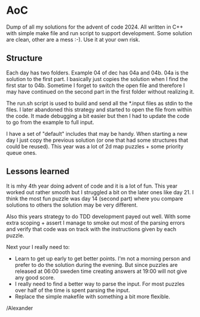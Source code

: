 # AoC

Dump of all my solutions for the advent of code 2024. All written in C++ with simple make file and run script to support development. Some solution are clean, other are a mess :-). Use it at your own risk.

## Structure

Each day has two folders. Example 04 of dec has 04a and 04b. 04a is the solution to the first part. I basically just copies the solution when I find the first star to 04b. Sometime I forget to switch the open file and therefore I may have continued on the second part in the first folder without realizing it.

The run.sh script is used to build and send all the *.input files as stdin to the files. I later abandoned this strategy and started to open the file from within the code. It made debugging a bit easier but then I had to update the code to go from the example to full input.

I have a set of "default" includes that may be handy. When starting a new day I just copy the previous solution (or one that had some structures that could be reused). This year was a lot of 2d map puzzles + some priority queue ones.

## Lessons learned

It is mhy 4th year doing advent of code and it is a lot of fun. This year worked out rather smooth but I struggled a bit on the later ones like day 21. I think the most fun puzzle was day 14 (second part) where you compare solutions to others the solution may be very different.

Also this years strategy to do TDD development payed out well. With some extra scoping + assert I manage to smoke out most of the parsing errors and verify that code was on track with the instructions given by each puzzle.

Next your I really need to:
* Learn to get up early to get better points. I'm not a morning person and prefer to do the solution during the evening. But since puzzles are released at 06:00 sweden time creating answers at 19:00 will not give any good score.
* I really need to find a better way to parse the input. For most puzzles over half of the time is spent parsing the input.
* Replace the simple makefile with something a bit more flexible.

/Alexander
